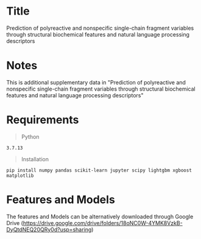 # Title
Prediction of polyreactive and nonspecific single-chain fragment variables through structural biochemical features and natural language processing descriptors

# Notes
This is additional supplementary data in "Prediction of polyreactive and nonspecific single-chain fragment variables through structural biochemical features and natural language processing descriptors"

# Requirements
> Python
<pre><code>3.7.13</code></pre>

> Installation
<pre><code>pip install numpy pandas scikit-learn jupyter scipy lightgbm xgboost matplotlib</code></pre>

# Features and Models
The features and Models can be alternatively downloaded through Google Drive (https://drive.google.com/drive/folders/18oNC0W-4YMK8VzkB-DyQtdNEQ20QRy0d?usp=sharing)
